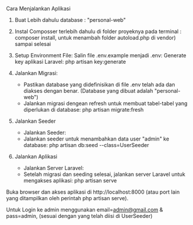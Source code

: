 Cara Menjalankan Aplikasi
1. Buat Lebih dahulu database : "personal-web"
2. Instal Composser terlebih dahulu di folder proyeknya pada terminal : composer install, untuk menambah folder autoload.php di vendor) sampai selesai
3. Setup Environment File:
    Salin file .env.example menjadi .env:
    Generate key aplikasi Laravel: php artisan key:generate

5. Jalankan Migrasi:
   - Pastikan database yang didefinisikan di file .env telah ada dan diakses dengan benar. (Database yang dibuat adalah "personal-web")
   - Jalankan migrasi dengean refresh untuk membuat tabel-tabel yang diperlukan di database:
     php artisan migrate:fresh

6. Jalankan Seeder
   - Jalankan Seeder:
   - Jalankan seeder untuk menambahkan data user "admin" ke database:
     php artisan db:seed --class=UserSeeder

7. Jalankan Aplikasi
   - Jalankan Server Laravel:
   - Setelah migrasi dan seeding selesai, jalankan server Laravel untuk mengakses aplikasi:
     php artisan serve

Buka browser dan akses aplikasi di http://localhost:8000 (atau port lain yang ditampilkan oleh perintah php artisan serve).

Untuk Login ke admin menggunakan email=admin@gmail.com & pass=admin, (sesuai dengan yang telah diisi di UserSeeder)
